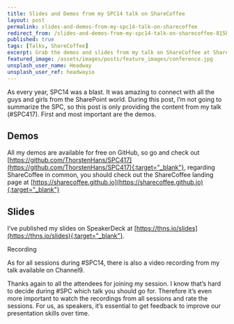 ```yaml
---
title: Slides and Demos from my SPC14 talk on ShareCoffee
layout: post
permalink: slides-and-demos-from-my-spc14-talk-on-sharecoffee
redirect_from: /slides-and-demos-from-my-spc14-talk-on-sharecoffee-815bbd4a3270
published: true
tags: [Talks, ShareCoffee]
excerpt: Grab the demos and slides from my talk on ShareCoffee at SharePoint Conference 2014 in Las Vegas
featured_image: /assets/images/posts/feature_images/conference.jpg
unsplash_user_name: Headway
unsplash_user_ref: headwayio
---
```


As every year, SPC14 was a blast. It was amazing to connect with all the guys and girls from the SharePoint world. During this post, I’m not going to summarize the SPC, so this post is only providing the content from my talk (#SPC417). First and most important are the demos.

## Demos

All my demos are available for free on GitHub, so go and check out [https://github.com/ThorstenHans/SPC417](https://github.com/ThorstenHans/SPC417){:target="_blank"}, regarding ShareCoffee in common, you should check out the ShareCoffee landing page at [https://sharecoffee.github.io](https://sharecoffee.github.io){:target="_blank"}

## Slides

I’ve published my slides on SpeakerDeck at [https://thns.io/slides](https://thns.io/slides){:target="_blank"}.

Recording

As for all sessions during #SPC14, there is also a video recording from my talk available on Channel9.

Thanks again to all the attendees for joining my session. I know that’s hard to decide during #SPC which talk you should go for. Therefore it’s even more important to watch the recordings from all sessions and rate the sessions. For us, as speakers, it’s essential to get feedback to improve our presentation skills over time.


